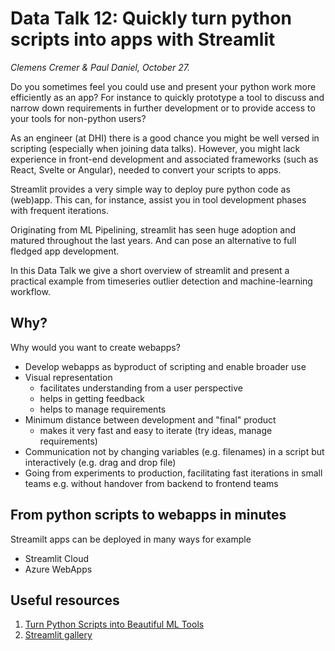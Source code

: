 # Data Talk 12: Quickly turn python scripts into apps with Streamlit

*Clemens Cremer & Paul Daniel, October 27.*

Do you sometimes feel you could use and present your python work more efficiently as an app? For instance to quickly prototype a tool to discuss and narrow down requirements in further development or to provide access to your tools for non-python users?
 
As an engineer (at DHI) there is a good chance you might be well versed in scripting (especially when joining data talks).
However, you might lack experience in front-end development and associated frameworks (such as React, Svelte or Angular), needed to convert your scripts to apps.

Streamlit provides a very simple way to deploy pure python code as (web)app. 
This can, for instance, assist you in tool development phases with frequent iterations. 

Originating from ML Pipelining, streamlit has seen huge adoption and matured throughout the last years. And can pose an alternative to full fledged app development.

In this Data Talk we give a short overview of streamlit and present a practical example from timeseries outlier detection and machine-learning workflow.

## Why?

Why would you want to create webapps?  

* Develop webapps as byproduct of scripting and enable broader use
* Visual representation  
    * facilitates understanding from a user perspective
    * helps in getting feedback
    * helps to manage requirements
* Minimum distance between development and "final" product
    * makes it very fast and easy to iterate (try ideas, manage requirements)
* Communication not by changing variables (e.g. filenames) in a script but interactively (e.g. drag and drop file) 
* Going from experiments to production, facilitating fast iterations in small teams e.g. without handover from backend to frontend teams


## From python scripts to webapps in minutes

Streamilt apps can be deployed in many ways for example

* Streamlit Cloud
* Azure WebApps

## Useful resources 

1. [Turn Python Scripts into Beautiful ML Tools](https://towardsdatascience.com/coding-ml-tools-like-you-code-ml-models-ddba3357eace)
2. [Streamlit gallery](https://streamlit.io/gallery)

